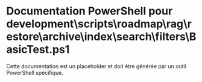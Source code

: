 # Documentation PowerShell pour development\scripts\roadmap\rag\restore\archive\index\search\filters\BasicTest.ps1

Cette documentation est un placeholder et doit être générée par un outil PowerShell spécifique.
